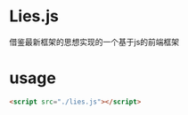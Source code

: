 # Lies.js
借鉴最新框架的思想实现的一个基于js的前端框架
# usage
```html
<script src="./lies.js"></script>
```
```javascript

```

